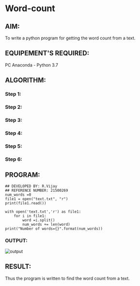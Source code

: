 # Word-count
## AIM:
To write a python program for getting the word count from a text.
## EQUIPEMENT'S REQUIRED: 
PC
Anaconda - Python 3.7
## ALGORITHM: 
### Step 1:

### Step 2: 
 
### Step 3: 

### Step 4:  

### Step 5: 

### Step 6: 

## PROGRAM:
~~~
## DEVELOPED BY: R.Vijay
## REFERENCE NUMBER: 21500269
num_words =0
file1 = open("text.txt", "r")
print(file1.read())

with open('text.txt','r') as file1:
    for i in file1:
        word =i.split()
        num_words += len(word)
print("Number of words={}".format(num_words))
~~~

### OUTPUT:
![output]()



## RESULT:
Thus the program is written to find the word count from a text.
